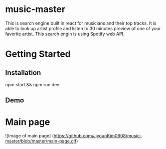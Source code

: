 # music-master


This is search engine built in react for musicians and their top tracks. It is able to look up artist profile and listen to 30 minutes preview of one of your favorite artist. This search engin is using Spotify web API.


# Getting Started

## Installation

npm start &&
npm run dev

## Demo

# Main page
![Image of main page]
(https://github.com/JiyounKim0608/music-master/blob/master/main-page.gif)
